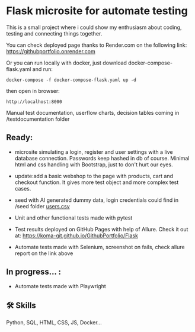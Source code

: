 
# Flask microsite for automate testing

This is a small project where i could show my enthusiasm about coding, testing and connecting things together.

You can check deployed page thanks to Render.com on the following link:
https://githubportfolio.onrender.com

Or you can run locally with docker, just download docker-compose-flask.yaml and run:

    docker-compose -f docker-compose-flask.yaml up -d

then open in browser:

    http://localhost:8000


Manual test documentation, userflow charts, decision tables coming in /testdocumentation folder

## Ready:
- microsite simulating a login, register and user settings with a live database connection. Passwords keep hashed in db of course. Minimal html and css handling with Bootstrap, just to don't hurt our eyes.
- update:add a basic webshop to the page with products, cart and checkout function. It gives more test object and more complex test cases.
- seed with AI generated dummy data, login credentials could find in /seed folder [users.csv](/Flask/seed/users.csv)

- Unit and other functional tests made with pytest
- Test results deployed on GitHub Pages with help of Allure. 
    Check it out at: https://koma-git.github.io/GithubPortfolio/Flask
- Automate tests made with Selenium, screenshot on fails, check allure report on the link above

## In progress... :
- Automate tests made with Playwright

## 🛠 Skills
Python, SQL, HTML, CSS, JS, Docker...
